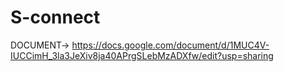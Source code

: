 # S-connect
DOCUMENT-> [https://docs.google.com/document/d/1MUC4V-IUCCimH_3la3JeXiv8ja40APrgSLebMzADXfw/edit?usp=sharing
](https://docs.google.com/document/d/1MUC4V-IUCCimH_3la3JeXiv8ja40APrgSLebMzADXfw/edit?usp=sharing)
